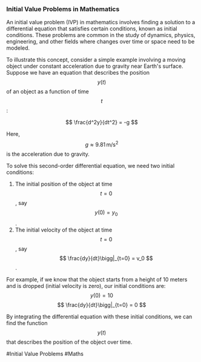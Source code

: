 ### Initial Value Problems in Mathematics

An initial value problem (IVP) in mathematics involves finding a solution to a differential equation that satisfies certain conditions, known as initial conditions. These problems are common in the study of dynamics, physics, engineering, and other fields where changes over time or space need to be modeled.

To illustrate this concept, consider a simple example involving a moving object under constant acceleration due to gravity near Earth's surface. Suppose we have an equation that describes the position $$ y(t) $$ of an object as a function of time $$ t $$:

$$ \frac{d^2y}{dt^2} = -g $$

Here, $$ g \approx 9.81 \, \text{m/s}^2 $$ is the acceleration due to gravity.

To solve this second-order differential equation, we need two initial conditions:
1. The initial position of the object at time $$ t = 0 $$, say $$ y(0) = y_0 $$. 
2. The initial velocity of the object at time $$ t = 0 $$, say $$ \frac{dy}{dt}\bigg|_{t=0} = v_0 $$.

For example, if we know that the object starts from a height of 10 meters and is dropped (initial velocity is zero), our initial conditions are:
$$ y(0) = 10 $$
$$ \frac{dy}{dt}\bigg|_{t=0} = 0 $$

By integrating the differential equation with these initial conditions, we can find the function $$ y(t) $$ that describes the position of the object over time.

#Initial Value Problems #Maths